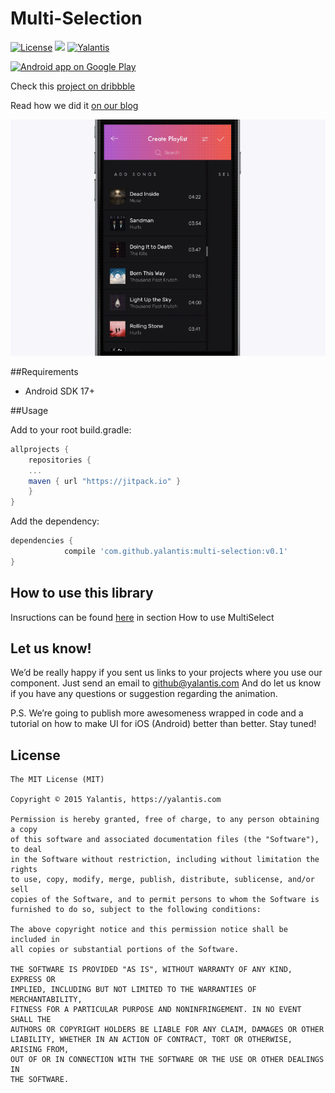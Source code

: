 # Multi-Selection

[![License](http://img.shields.io/badge/license-MIT-green.svg?style=flat)]()
[![](https://jitpack.io/v/yalantis/multi-selection.svg)](https://jitpack.io/#yalantis/multi-selection)
[![Yalantis](https://raw.githubusercontent.com/Yalantis/PullToRefresh/develop/PullToRefreshDemo/Resources/badge_dark.png)](https://yalantis.com/?utm_source=github)

<a href="https://play.google.com/store/apps/details?id=com.yalantis.multiselect.demo"><img alt="Android app on Google Play" src="https://developer.android.com/images/brand/en_app_rgb_wo_60.png" /></a>

Check this [project on dribbble](https://dribbble.com/shots/2904577-Multi-Selection-Experiment)

Read how we did it [on our blog](https://yalantis.com/blog/how-we-created-a-multiselection-solution-for-android/)

<img src="imgs/dribble.gif"/>

##Requirements
- Android SDK 17+

##Usage

Add to your root build.gradle:
```Groovy
allprojects {
	repositories {
	...
	maven { url "https://jitpack.io" }
	}
}
```

Add the dependency:
```Groovy
dependencies {
	        compile 'com.github.yalantis:multi-selection:v0.1'
}
```

## How to use this library

Insructions can be found [here](https://yalantis.com/blog/how-we-created-a-multiselection-solution-for-android/) in section How to use MultiSelect

## Let us know!

We’d be really happy if you sent us links to your projects where you use our component. Just send an email to github@yalantis.com And do let us know if you have any questions or suggestion regarding the animation. 

P.S. We’re going to publish more awesomeness wrapped in code and a tutorial on how to make UI for iOS (Android) better than better. Stay tuned!

## License

	The MIT License (MIT)

	Copyright © 2015 Yalantis, https://yalantis.com

	Permission is hereby granted, free of charge, to any person obtaining a copy
	of this software and associated documentation files (the "Software"), to deal
	in the Software without restriction, including without limitation the rights
	to use, copy, modify, merge, publish, distribute, sublicense, and/or sell
	copies of the Software, and to permit persons to whom the Software is
	furnished to do so, subject to the following conditions:

	The above copyright notice and this permission notice shall be included in
	all copies or substantial portions of the Software.

	THE SOFTWARE IS PROVIDED "AS IS", WITHOUT WARRANTY OF ANY KIND, EXPRESS OR
	IMPLIED, INCLUDING BUT NOT LIMITED TO THE WARRANTIES OF MERCHANTABILITY,
	FITNESS FOR A PARTICULAR PURPOSE AND NONINFRINGEMENT. IN NO EVENT SHALL THE
	AUTHORS OR COPYRIGHT HOLDERS BE LIABLE FOR ANY CLAIM, DAMAGES OR OTHER
	LIABILITY, WHETHER IN AN ACTION OF CONTRACT, TORT OR OTHERWISE, ARISING FROM,
	OUT OF OR IN CONNECTION WITH THE SOFTWARE OR THE USE OR OTHER DEALINGS IN
	THE SOFTWARE.

